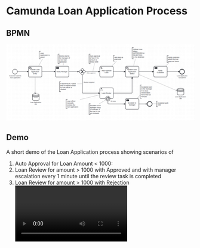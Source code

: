 # Camunda Loan Application Process

## BPMN
![](docs/Loan_Application_Process_BPMN.png)

## Demo
A short demo of the Loan Application process showing scenarios of 
1. Auto Approval for Loan Amount < 1000:
2. Loan Review for amount > 1000 with Approved and with manager escalation every 1 minute until the review task is completed
3. Loan Review for amount > 1000 with Rejection
![](docs/Loan_Application_Process_Demo.mp4)
